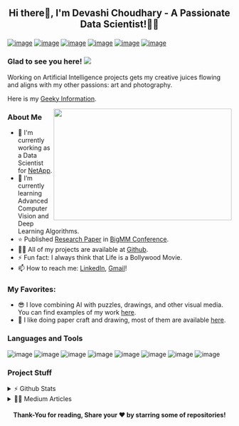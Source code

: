 ## <p align="center"> Hi there👋, I'm Devashi Choudhary - A Passionate Data Scientist!👩‍💻 </p>

[![image](https://img.shields.io/badge/LinkedIn-0077B5?style=for-the-badge&logo=linkedin&logoColor=white)](https://in.linkedin.com/in/devashi-choudhary-84677b109)
[![image](https://img.shields.io/badge/Medium-12100E?style=for-the-badge&logo=medium&logoColor=white)](https://devashi-choudhary.medium.com/)
[![image](https://img.shields.io/badge/YouTube-FF0000?style=for-the-badge&logo=youtube&logoColor=white)](https://www.youtube.com/channel/UC1T2KSLQNQNEhvnLHY5fnsA)
[![image](https://img.shields.io/badge/Gmail-D14836?style=for-the-badge&logo=gmail&logoColor=white)](mailto:devashi882@gmail.com)
[![image](https://img.shields.io/badge/Instagram-E4405F?style=for-the-badge&logo=instagram&logoColor=white)](https://www.instagram.com/devashi_25/?hl=en) 
[![image](https://img.shields.io/badge/Blogger-FF5722?style=for-the-badge&logo=blogger&logoColor=white)](https://www.youtube.com/watch?v=1dCSVRR9w6g&list=PLLZ6osVVFkyUMcdQ0I03ClL2TyyDRcIi8)


### Glad to see you here!  ![](https://komarev.com/ghpvc/?username=Devashi-Choudhary&color=blueviolet)

Working on Artificial Intelligence projects gets my creative juices flowing and aligns with my other passions: art and photography.

Here is my [Geeky Information](https://devashi-choudhary.github.io/Resume/).

<img align="right" width="400" height="250" src="https://drive.google.com/uc?export=view&id=1SBE9oKK4n9OzssC-RW0Z6xdFH_4M9rWJ">

### About Me

- 💼 I'm currently working as a Data Scientist for [NetApp](https://www.netapp.com/).
- 🌱 I’m currently learning Advanced Computer Vision and Deep Learning Algorithms.
- ⭐ Published [Research Paper](https://ieeexplore.ieee.org/abstract/document/9232510?casa_token=-3YjOWQ8QfYAAAAA:3rQLIjZ59fCJ__xcWFN0HSD_2d4VGj6j7UIZ65oW3oDryAnTeqVe3OKw7jcBmLgoUIhjN4HbLLI) in [BigMM Conference](http://bigmm.midas.iiitd.edu.in/).
- 👨‍💻 All of my projects are available at [Github](https://github.com/Devashi-Choudhary/Devashi-Choudhary).
- ⚡ Fun fact: I always think that Life is a Bollywood Movie.
- 📫 How to reach me: [LinkedIn](https://in.linkedin.com/in/devashi-choudhary-84677b109), [Gmail](mailto:devashi882@gmail.com)!

### My Favorites:

- 😎 I love combining AI with puzzles, drawings, and other visual media. You can find examples of my work [here](https://www.youtube.com/watch?v=CNzuO1nFK2M&list=PLLZ6osVVFkyXPXC2pMJrqR-RjvCAR82S5).
- 👯 I like doing paper craft and drawing, most of them are available [here](https://www.instagram.com/devashi_25/reels/?hl=en).




### Languages and Tools

![image](https://img.shields.io/badge/Python-3776AB?style=for-the-badge&logo=python&logoColor=white)
![image](https://img.shields.io/badge/TensorFlow-FF6F00?style=for-the-badge&logo=TensorFlow&logoColor=white)
![image](https://img.shields.io/badge/Keras-D00000?style=for-the-badge&logo=Keras&logoColor=white)
![image](https://img.shields.io/badge/PyTorch-EE4C2C?style=for-the-badge&logo=PyTorch&logoColor=white)
![image](https://img.shields.io/badge/LaTeX-47A141?style=for-the-badge&logo=LaTeX&logoColor=white)
![image](https://img.shields.io/badge/MySQL-00000F?style=for-the-badge&logo=mysql&logoColor=white)
![image](https://img.shields.io/badge/OpenCV-27338e?style=for-the-badge&logo=OpenCV&logoColor=white)
![image](https://img.shields.io/badge/Jupyter-F37626.svg?&style=for-the-badge&logo=Jupyter&logoColor=white)

### Project Stuff


<details> 
    <summary> 
      ⚡ Github Stats
    </summary> 
  
  
![Devashi's GitHub stats](https://github-readme-stats.vercel.app/api?username=Devashi-Choudhary&show_icons=true&theme=tokyonight) 
  
  
</details>


<details>
  <summary>
    ✍🏼 Medium Articles
  </summary>
  
  
- [Welcome to the world of Creativity and Technology!](https://devashi-choudhary.medium.com/welcome-to-the-world-of-creativity-and-technology-ae2be8a35916)
- [Cartoon Character Recognition using Deep Learning](https://medium.com/nerd-for-tech/cartoon-character-recognition-using-deep-learning-c1ece3dbd94c)
- [AI Dance based on Human Pose Estimation](https://medium.com/nerd-for-tech/ai-dance-based-on-human-pose-estimation-738ac2ff6d1f)
- [Recognizing Real-Time Creativity of User using Deep Learning](https://medium.com/analytics-vidhya/recognizing-real-time-creativity-of-user-using-deep-learning-786cbc5cd292)

  
</details>  


#### <p align="center"> Thank-You for reading, Share your ❤️ by starring some of repositories! </p>



